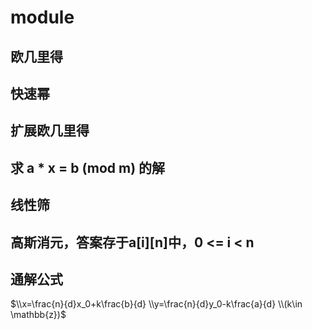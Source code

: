 # module
## 欧几里得
## 快速幂
## 扩展欧几里得
## 求 a * x = b (mod m) 的解
## 线性筛
## 高斯消元，答案存于a[i][n]中，0 <= i < n
## 通解公式
$\\x=\frac{n}{d}x_0+k\frac{b}{d}
\\y=\frac{n}{d}y_0-k\frac{a}{d}
\\(k\in \mathbb{z})$
